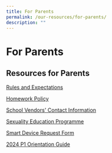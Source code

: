 ```yaml
---
title: For Parents
permalink: /our-resources/for-parents/
description: ""
---
```

For Parents
===========

Resources for Parents
---------------------

[Rules and Expectations](/school-rules-and-expectations/)

[Homework Policy](/homework-policy/)

[School Vendors' Contact Information](/school-vendors/)

[Sexuality Education Programme](/our-resources/for-parents/sexuality-education-programme/)

[Smart Device Request Form](https://form.gov.sg/61ce31b72e38540012e3e99d)

[2024 P1 Orientation Guide](https://file.go.gov.sg/2024xmpsp1.pdf)